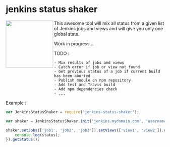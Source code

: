 # jenkins status shaker

<img src="https://cloud.githubusercontent.com/assets/1819206/12892413/4c4d9c00-ce8c-11e5-95de-a21d7128a60b.PNG" width="150" align="left" />

This awesome tool will mix all status from a given list of Jenkins jobs and views and will give you only one global state.

Work in progress...

TODO :
```
- Mix results of jobs and views
- Catch error if job or view not found
- Get previous status of a job if current build has been aborted
- Publish module on npm repository
- Add test and Travis build
- Add npm dependencies check
- ...
```

Example :

```javascript
var JenkinsStatusShaker = require('jenkins-status-shaker');

var shaker = JenkinsStatusShaker.init('jenkins.mydomain.com', 'username', 'password');

shaker.setJobs(['job1', 'job2', 'job3']).setViews(['view1', 'view2']).onStatusReceived(function(status) {
    console.log(status);
}).getStatus();
```
